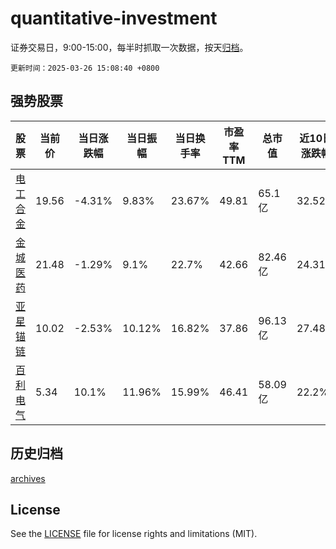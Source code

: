 # quantitative-investment

证券交易日，9:00-15:00，每半时抓取一次数据，按天[归档](archives)。

`更新时间：2025-03-26 15:08:40 +0800`

## 强势股票

|股票|当前价|当日涨跌幅|当日振幅|当日换手率|市盈率TTM|总市值|近10日涨跌幅|
|----|----|----|----|----|----|----|----|
|[电工合金](https://xueqiu.com/S/SZ300697)|19.56|-4.31%|9.83%|23.67%|49.81|65.1亿|32.52%|
|[金城医药](https://xueqiu.com/S/SZ300233)|21.48|-1.29%|9.1%|22.7%|42.66|82.46亿|24.31%|
|[亚星锚链](https://xueqiu.com/S/SH601890)|10.02|-2.53%|10.12%|16.82%|37.86|96.13亿|27.48%|
|[百利电气](https://xueqiu.com/S/SH600468)|5.34|10.1%|11.96%|15.99%|46.41|58.09亿|22.2%|

## 历史归档

[archives](archives)

## License

See the [LICENSE](LICENSE) file for license rights and limitations (MIT).